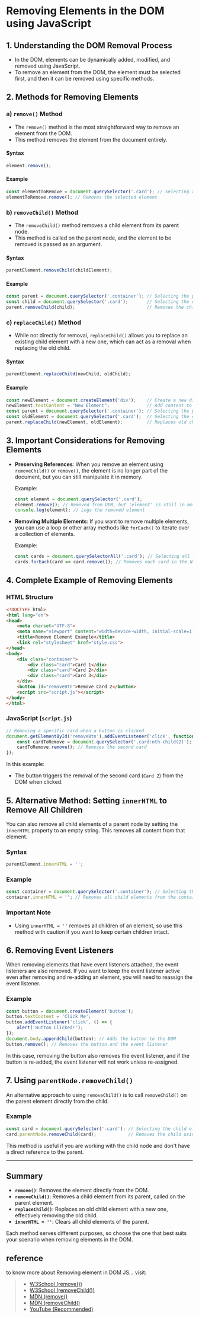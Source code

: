 # Removing Elements in the DOM using JavaScript

## 1. **Understanding the DOM Removal Process**
- In the DOM, elements can be dynamically added, modified, and removed using JavaScript.
- To remove an element from the DOM, the element must be selected first, and then it can be removed using specific methods.

## 2. **Methods for Removing Elements**

### a) **`remove()` Method**
- The `remove()` method is the most straightforward way to remove an element from the DOM.
- This method removes the element from the document entirely.

#### Syntax
```javascript
element.remove();
```

#### Example
```javascript
const elementToRemove = document.querySelector('.card'); // Selecting an element
elementToRemove.remove(); // Removes the selected element
```

### b) **`removeChild()` Method**
- The `removeChild()` method removes a child element from its parent node.
- This method is called on the parent node, and the element to be removed is passed as an argument.

#### Syntax
```javascript
parentElement.removeChild(childElement);
```

#### Example
```javascript
const parent = document.querySelector('.container'); // Selecting the parent element
const child = document.querySelector('.card');       // Selecting the child element
parent.removeChild(child);                           // Removes the child from the parent
```

### c) **`replaceChild()` Method**
- While not directly for removal, `replaceChild()` allows you to replace an existing child element with a new one, which can act as a removal when replacing the old child.
  
#### Syntax
```javascript
parentElement.replaceChild(newChild, oldChild);
```

#### Example
```javascript
const newElement = document.createElement('div');    // Create a new div element
newElement.textContent = "New Element";              // Add content to the new element
const parent = document.querySelector('.container'); // Selecting the parent
const oldElement = document.querySelector('.card');  // Selecting the child to replace
parent.replaceChild(newElement, oldElement);         // Replaces old child with new one
```

## 3. **Important Considerations for Removing Elements**
- **Preserving References**: When you remove an element using `removeChild()` or `remove()`, the element is no longer part of the document, but you can still manipulate it in memory.
  
  Example:
  ```javascript
  const element = document.querySelector('.card');
  element.remove(); // Removed from DOM, but 'element' is still in memory
  console.log(element); // Logs the removed element
  ```

- **Removing Multiple Elements**: If you want to remove multiple elements, you can use a loop or other array methods like `forEach()` to iterate over a collection of elements.

  Example:
  ```javascript
  const cards = document.querySelectorAll('.card'); // Selecting all elements with the class 'card'
  cards.forEach(card => card.remove()); // Removes each card in the NodeList
  ```

## 4. **Complete Example of Removing Elements**

### HTML Structure
```html
<!DOCTYPE html>
<html lang="en">
<head>
    <meta charset="UTF-8">
    <meta name="viewport" content="width=device-width, initial-scale=1.0">
    <title>Remove Element Example</title>
    <link rel="stylesheet" href="style.css">
</head>
<body>
    <div class="container">
        <div class="card">Card 1</div>
        <div class="card">Card 2</div>
        <div class="card">Card 3</div>
    </div>
    <button id="removeBtn">Remove Card 2</button>
    <script src="script.js"></script>
</body>
</html>
```

### JavaScript (`script.js`)
```javascript
// Removing a specific card when a button is clicked
document.getElementById('removeBtn').addEventListener('click', function() {
    const cardToRemove = document.querySelector('.card:nth-child(2)'); // Select the second card
    cardToRemove.remove(); // Removes the second card
});
```

In this example:
- The button triggers the removal of the second card (`Card 2`) from the DOM when clicked.

## 5. **Alternative Method: Setting `innerHTML` to Remove All Children**
You can also remove all child elements of a parent node by setting the `innerHTML` property to an empty string. This removes all content from that element.

### Syntax
```javascript
parentElement.innerHTML = '';
```

### Example
```javascript
const container = document.querySelector('.container'); // Selecting the parent element
container.innerHTML = ''; // Removes all child elements from the container
```

### Important Note
- Using `innerHTML = ''` removes all children of an element, so use this method with caution if you want to keep certain children intact.

## 6. **Removing Event Listeners**
When removing elements that have event listeners attached, the event listeners are also removed. If you want to keep the event listener active even after removing and re-adding an element, you will need to reassign the event listener.

### Example
```javascript
const button = document.createElement('button');
button.textContent = 'Click Me';
button.addEventListener('click', () => {
    alert('Button Clicked!');
});
document.body.appendChild(button); // Adds the button to the DOM
button.remove(); // Removes the button and the event listener
```

In this case, removing the button also removes the event listener, and if the button is re-added, the event listener will not work unless re-assigned.

## 7. **Using `parentNode.removeChild()`**
An alternative approach to using `removeChild()` is to call `removeChild()` on the parent element directly from the child.

### Example
```javascript
const card = document.querySelector('.card'); // Selecting the child element
card.parentNode.removeChild(card);            // Removes the child using its parent
```

This method is useful if you are working with the child node and don't have a direct reference to the parent.

---

## Summary
- **`remove()`**: Removes the element directly from the DOM.
- **`removeChild()`**: Removes a child element from its parent, called on the parent element.
- **`replaceChild()`**: Replaces an old child element with a new one, effectively removing the old child.
- **`innerHTML = ''`**: Clears all child elements of the parent.
  
Each method serves different purposes, so choose the one that best suits your scenario when removing elements in the DOM.


## reference
to know more about Removing element in DOM JS... visit:
> - [W3School (remove())](https://www.w3schools.com/jsref/met_element_remove.asp)
> - [W3School (removeChild())](https://www.w3schools.com/jsref/met_node_removechild.asp)
> - [MDN (remove()](https://developer.mozilla.org/en-US/docs/Web/API/Element/remove)
> - [MDN (removeChild()](https://developer.mozilla.org/en-US/docs/Web/API/Node/removeChild)
> - [YouTube (Recommended)](https://www.youtube.com/watch?v=TBSNNHYwu1g&list=PLfEr2kn3s-br9ZFmejfLhAgMbGgbpdof8&index=105)
